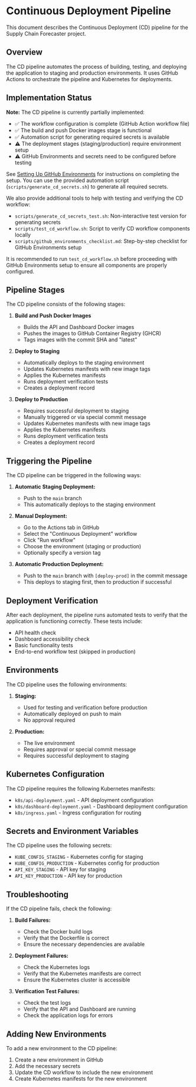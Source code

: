 # Continuous Deployment Pipeline

This document describes the Continuous Deployment (CD) pipeline for the Supply Chain Forecaster project.

## Overview

The CD pipeline automates the process of building, testing, and deploying the application to staging and production environments. It uses GitHub Actions to orchestrate the pipeline and Kubernetes for deployments.

## Implementation Status

**Note:** The CD pipeline is currently partially implemented:

- ✅ The workflow configuration is complete (GitHub Action workflow file)
- ✅ The build and push Docker images stage is functional
- ✅ Automation script for generating required secrets is available
- ⚠️ The deployment stages (staging/production) require environment setup
- ⚠️ GitHub Environments and secrets need to be configured before testing

See [Setting Up GitHub Environments](../../scripts/setup_github_environments.md) for instructions on completing the setup. You can use the provided automation script (`scripts/generate_cd_secrets.sh`) to generate all required secrets.

We also provide additional tools to help with testing and verifying the CD workflow:
- `scripts/generate_cd_secrets_test.sh`: Non-interactive test version for generating secrets
- `scripts/test_cd_workflow.sh`: Script to verify CD workflow components locally
- `scripts/github_environments_checklist.md`: Step-by-step checklist for GitHub Environments setup

It is recommended to run `test_cd_workflow.sh` before proceeding with GitHub Environments setup to ensure all components are properly configured.

## Pipeline Stages

The CD pipeline consists of the following stages:

1. **Build and Push Docker Images**
   - Builds the API and Dashboard Docker images
   - Pushes the images to GitHub Container Registry (GHCR)
   - Tags images with the commit SHA and "latest"

2. **Deploy to Staging**
   - Automatically deploys to the staging environment
   - Updates Kubernetes manifests with new image tags
   - Applies the Kubernetes manifests
   - Runs deployment verification tests
   - Creates a deployment record

3. **Deploy to Production**
   - Requires successful deployment to staging
   - Manually triggered or via special commit message
   - Updates Kubernetes manifests with new image tags
   - Applies the Kubernetes manifests
   - Runs deployment verification tests
   - Creates a deployment record

## Triggering the Pipeline

The CD pipeline can be triggered in the following ways:

1. **Automatic Staging Deployment:**
   - Push to the `main` branch
   - This automatically deploys to the staging environment

2. **Manual Deployment:**
   - Go to the Actions tab in GitHub
   - Select the "Continuous Deployment" workflow
   - Click "Run workflow"
   - Choose the environment (staging or production)
   - Optionally specify a version tag

3. **Automatic Production Deployment:**
   - Push to the `main` branch with `[deploy-prod]` in the commit message
   - This deploys to staging first, then to production if successful

## Deployment Verification

After each deployment, the pipeline runs automated tests to verify that the application is functioning correctly. These tests include:

- API health check
- Dashboard accessibility check
- Basic functionality tests
- End-to-end workflow test (skipped in production)

## Environments

The CD pipeline uses the following environments:

1. **Staging:**
   - Used for testing and verification before production
   - Automatically deployed on push to main
   - No approval required

2. **Production:**
   - The live environment
   - Requires approval or special commit message
   - Requires successful deployment to staging

## Kubernetes Configuration

The CD pipeline requires the following Kubernetes manifests:

- `k8s/api-deployment.yaml` - API deployment configuration
- `k8s/dashboard-deployment.yaml` - Dashboard deployment configuration
- `k8s/ingress.yaml` - Ingress configuration for routing

## Secrets and Environment Variables

The CD pipeline uses the following secrets:

- `KUBE_CONFIG_STAGING` - Kubernetes config for staging
- `KUBE_CONFIG_PRODUCTION` - Kubernetes config for production
- `API_KEY_STAGING` - API key for staging
- `API_KEY_PRODUCTION` - API key for production

## Troubleshooting

If the CD pipeline fails, check the following:

1. **Build Failures:**
   - Check the Docker build logs
   - Verify that the Dockerfile is correct
   - Ensure the necessary dependencies are available

2. **Deployment Failures:**
   - Check the Kubernetes logs
   - Verify that the Kubernetes manifests are correct
   - Ensure the Kubernetes cluster is accessible

3. **Verification Test Failures:**
   - Check the test logs
   - Verify that the API and Dashboard are running
   - Check the application logs for errors

## Adding New Environments

To add a new environment to the CD pipeline:

1. Create a new environment in GitHub
2. Add the necessary secrets
3. Update the CD workflow to include the new environment
4. Create Kubernetes manifests for the new environment